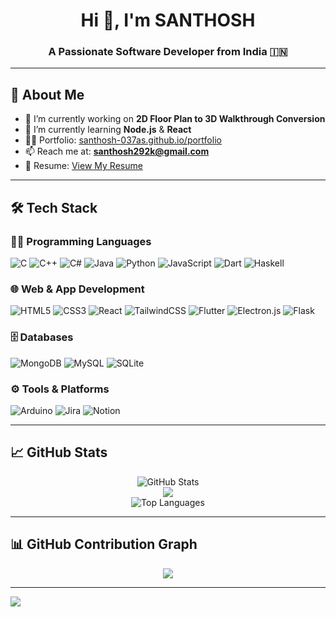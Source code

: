 <h1 align="center">Hi 👋, I'm SANTHOSH</h1>
<h3 align="center">A Passionate Software Developer from India 🇮🇳</h3>

---

## 💫 About Me

- 🔭 I’m currently working on **2D Floor Plan to 3D Walkthrough Conversion**
- 🌱 I’m currently learning **Node.js** & **React**
- 👨‍💻 Portfolio: [santhosh-037as.github.io/portfolio](https://santhosh-037as.github.io/portfolio/)
- 📫 Reach me at: **santhosh292k@gmail.com**
- 📄 Resume: [View My Resume](https://santhosh-037as.github.io/portfolio/resume)

---

## 🛠️ Tech Stack

### 👨‍💻 Programming Languages
![C](https://img.shields.io/badge/C-00599C?style=flat-square&logo=c&logoColor=white)
![C++](https://img.shields.io/badge/C++-00599C?style=flat-square&logo=c%2B%2B&logoColor=white)
![C#](https://img.shields.io/badge/C%23-239120?style=flat-square&logo=c-sharp&logoColor=white)
![Java](https://img.shields.io/badge/Java-ED8B00?style=flat-square&logo=java&logoColor=white)
![Python](https://img.shields.io/badge/Python-3670A0?style=flat-square&logo=python&logoColor=ffdd54)
![JavaScript](https://img.shields.io/badge/JavaScript-F7DF1E?style=flat-square&logo=javascript&logoColor=black)
![Dart](https://img.shields.io/badge/Dart-0175C2?style=flat-square&logo=dart&logoColor=white)
![Haskell](https://img.shields.io/badge/Haskell-5e5086?style=flat-square&logo=haskell&logoColor=white)

### 🌐 Web & App Development
![HTML5](https://img.shields.io/badge/HTML5-E34F26?style=flat-square&logo=html5&logoColor=white)
![CSS3](https://img.shields.io/badge/CSS3-1572B6?style=flat-square&logo=css3&logoColor=white)
![React](https://img.shields.io/badge/React-20232a?style=flat-square&logo=react&logoColor=61DAFB)
![TailwindCSS](https://img.shields.io/badge/TailwindCSS-38B2AC?style=flat-square&logo=tailwind-css&logoColor=white)
![Flutter](https://img.shields.io/badge/Flutter-02569B?style=flat-square&logo=flutter&logoColor=white)
![Electron.js](https://img.shields.io/badge/Electron-191970?style=flat-square&logo=Electron&logoColor=white)
![Flask](https://img.shields.io/badge/Flask-000000?style=flat-square&logo=flask&logoColor=white)

### 🗄️ Databases
![MongoDB](https://img.shields.io/badge/MongoDB-4EA94B?style=flat-square&logo=mongodb&logoColor=white)
![MySQL](https://img.shields.io/badge/MySQL-00f?style=flat-square&logo=mysql&logoColor=white)
![SQLite](https://img.shields.io/badge/SQLite-07405E?style=flat-square&logo=sqlite&logoColor=white)

### ⚙️ Tools & Platforms
![Arduino](https://img.shields.io/badge/Arduino-00979D?style=flat-square&logo=arduino&logoColor=white)
![Jira](https://img.shields.io/badge/Jira-0A0FFF?style=flat-square&logo=jira&logoColor=white)
![Notion](https://img.shields.io/badge/Notion-000000?style=flat-square&logo=notion&logoColor=white)

---

## 📈 GitHub Stats

<p align="center">
  <img src="https://github-readme-stats.vercel.app/api?username=Santhosh292K&show_icons=true&theme=chartreuse-dark&hide_border=false" alt="GitHub Stats" />
  <br />
  <img src="https://github-readme-streak-stats.herokuapp.com/?user=Santhosh292K&theme=chartreuse-dark&hide_border=false" />
  <br />
  <img src="https://github-readme-stats.vercel.app/api/top-langs/?username=Santhosh292K&theme=chartreuse-dark&layout=compact&hide_border=false" alt="Top Languages" />
</p>

---

## 📊 GitHub Contribution Graph

<p align="center">
<img src="https://github-readme-activity-graph.vercel.app/graph?username=Santhosh292K&theme=chartreuse-dark" />
</p>

---

[![](https://visitcount.itsvg.in/api?id=Santhosh292K&icon=0&color=0)](https://visitcount.itsvg.in)
